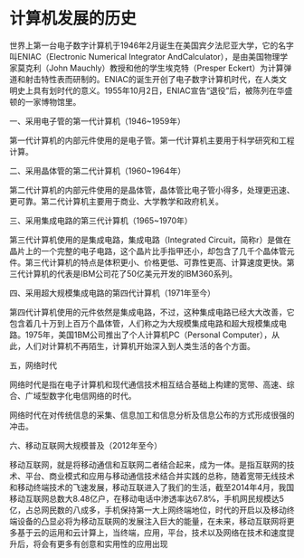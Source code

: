 # 计算机发展的历史

世界上第一台电子数字计算机于1946年2月诞生在美国宾夕法尼亚大学，它的名字叫ENIAC（Electronic Numerical Integrator AndCalculator），是由美国物理学家莫克利（John Mauchly）教授和他的学生埃克特（Presper Eckert）为计算弹道和射击特性表而研制的。ENIAC的诞生开创了电子数字计算机时代，在人类文明史上具有划时代的意义。1955年10月2日，ENIAC宣告“退役”后，被陈列在华盛顿的一家博物馆里。

一、采用电子管的第一代计算机（1946~1959年）

第一代计算机的内部元件使用的是电子管。第一代计算机主要用于科学研究和工程计算。

二、采用晶体管的第二代计算机（1960~1964年）

第二代计算机的内部元件使用的是晶体管，晶体管比电子管小得多，处理更迅速、更可靠。第二代计算机主要用于商业、大学教学和政府机关。

三、采用集成电路的第三代计算机（1965~1970年）

第三代计算机使用的是集成电路，集成电路（Integrated Circuit，简称r）是做在晶片上的一个完整的电子电路，这个晶片比手指甲还小，却包含了几千个晶体管元件。第三代计算机的特点是体积更小、价格更低、可靠性更高、计算速度更快。第三代计算机的代表是IBM公司花了50亿美元开发的IBM360系列。

四、采用超大规模集成电路的第四代计算机（1971年至今）

第四代计算机使用的元件依然是集成电路，不过，这种集成电路已经大大改善，它包含着几十万到上百万个晶体管，人们称之为大规模集成电路和超大规模集成电路。1975年，美国1BM公司推出了个人计算机PC（PersonaI Computer），从此，人们对计算机不再陌生，计算机开始深入到人类生活的各个方面。

五，网络时代

网络时代是指在电子计算机和现代通信技术相互结合基础上构建的宽带、高速、综合、广域型数字化电信网络的时代。

网络时代在对传统信息的采集、信息加工和信息分析及信息公布的方式形成很强的冲击。

六、移动互联网大规模普及（2012年至今）

移动互联网，就是将移动通信和互联网二者结合起来，成为一体。是指互联网的技术、平台、商业模式和应用与移动通信技术结合并实践的总称，随着宽带无线技术和移动终端技术的飞速发展，移动互联进入了我们的生活，截至2014年4月，我国移动互联网总数大8.48亿户，在移动电话中渗透率达67.8℅，手机网民规模达5亿，占总网民数的八成多，手机保持第一大上网终端地位，时代的开启以及移动终端设备的凸显必将为移动互联网的发展注入巨大的能量，在未来，移动互联网将更多基于云的运用和云计算上，当终端，应用，平台，技术以及网络在技术和速度提升后，将会有更多有创意和实用性的应用出现

